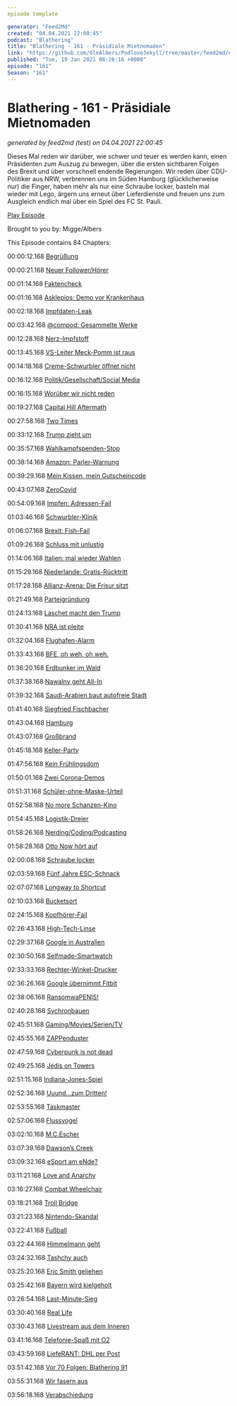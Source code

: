 ```yaml
---
episode template

generator: "Feed2Md"
created: "04.04.2021 22:00:45"
podcast: "Blathering"
title: "Blathering - 161 - Präsidiale Mietnomaden"
link: "https://github.com/OleAlbers/PodloveJekyll/tree/master/feed2md/example/export/seasons/6/2021/1/Blathering - 161 - Präsidiale Mietnomaden.md"
published: "Tue, 19 Jan 2021 08:26:16 +0000"
episode: "161"
Season: "161"
---
```


# Blathering - 161 - Präsidiale Mietnomaden
_generated by feed2md (test) on 04.04.2021 22:00:45_

Dieses Mal reden wir darüber, wie schwer und teuer es werden kann, einen Präsidenten zum Auszug zu bewegen, über die ersten sichtbaren Folgen des Brexit und über vorschnell endende Regierungen. Wir reden über CDU-Politiker aus NRW, verbrennen uns im Süden Hamburg (glücklicherweise nur) die Finger, haben mehr als nur eine Schraube locker, basteln mal wieder mit Lego, ärgern uns erneut über Lieferdienste und freuen uns zum Ausgleich endlich mal über ein Spiel des FC St. Pauli.

[Play Episode](https://www.blathering.de/podlove/file/1443/s/feed/c/mp3/blathering_161.mp3)

Brought to you by: Migge/Albers

This Episode contains 84 Chapters:


00:00:12.168 [Begrüßung]()

00:00:21.168 [Neuer Follower/Hörer](https://twitter.com/scoville75)

00:01:14.168 [Faktencheck]()

00:01:16.168 [Asklepios: Demo vor Krankenhaus](https://hamburg1.de/news/11072)

00:02:18.168 [Impfdaten-Leak](https://www.zdnet.de/88391269/hacker-verbreiten-gestohlene-impfstoffdaten-im-internet/)

00:03:42.168 [@compod: Gesammelte Werke](https://twitter.com/search?q=(from%3Acompod)%20(%40blathering_pod)%20until%3A2021-01-19%20since%3A2021-01-12&src=typed_query&f=live)

00:12:28.168 [Nerz-Impfstoff](https://www.rnd.de/wissen/finnische-forscher-entwickeln-corona-impfstoff-fur-nerze-55QT5NWONQDZWNLMALZCI6DWFA.html)

00:13:45.168 [VS-Leiter Meck-Pomm ist raus](https://www.rnd.de/politik/verfassungsschutz-chef-in-mecklenburg-vorpommern-entlassen-TFD26ADOTGFYTIVWJFPPLF2OT4.html)

00:14:18.168 [Creme-Schwurbler öffnet nicht](https://www.mein-krefeld.de/die-stadt/kosmetiker-oeffnet-trotz-ankuendigung-nicht_aid-55740553)

00:16:12.168 [Politik/Gesellschaft/Social Media]()

00:16:15.168 [Worüber wir nicht reden](https://twitter.com/LaVieVagabonde/status/1351081013959659520)

00:19:27.168 [Capital Hill Aftermath](https://www.nytimes.com/live/2021/01/13/us/capitol-investigation)

00:27:58.168 [Two Times](https://en.wikipedia.org/wiki/Second_impeachment_of_Donald_Trump)

00:33:12.168 [Trump zieht um](https://twitter.com/wirklichewelt/status/1349826459188285442)

00:35:57.168 [Wahlkampfspenden-Stop](https://www.golem.de/news/usa-it-konzerne-beenden-wahlkampfspenden-nach-kapitol-sturm-2101-153329.html)

00:38:14.168 [Amazon: Parler-Warnung](https://www.golem.de/news/amazon-aws-raet-mitarbeitern-wegen-parler-zur-vorsicht-2101-153332.html)

00:39:29.168 [Mein Kissen, mein Gutscheincode](https://www.derstandard.de/story/2000123355408/polsterfabrikant-mit-papier-zu-kriegsrecht-bei-trump-besuch-fotografiert)

00:43:07.168 [ZeroCovid](https://twitter.com/stephanpalagan/status/1349887042453467137)

00:54:09.168 [Impfen: Adressen-Fail](https://twitter.com/dierike/status/1349667911150014466)

01:03:46.168 [Schwurbler-Klinik](https://www.theguardian.com/world/2021/jan/10/ginger-root-and-meteorite-dust-the-steiner-covid-cures-offered-in-germany)

01:06:07.168 [Brexit: Fish-Fail](https://twitter.com/musichistorylaw/status/1349389164291235840)

01:09:26.168 [Schluss mit unlustig](https://twitter.com/robert_fietzke/status/1349327564066746368)

01:14:06.168 [Italien: mal wieder Wahlen](https://taz.de/Regierungskoalition-in-Italien-geplatzt/!5744254/)

01:15:29.168 [Niederlande: Gratis-Rücktritt](https://www.rnd.de/politik/gesamte-niederlandische-regierung-tritt-zuruck-beispiellose-affare-um-kinderbeihilfen-WX4WGMJDQ5HTBK7SVIDX6JOZPQ.html)

01:17:28.168 [Allianz-Arena: Die Frisur sitzt](https://twitter.com/junger_herr_/status/1348993904088117249)

01:21:49.168 [Parteigründung](https://www.tagesspiegel.de/berlin/polizei-loest-versammlung-vor-laufender-kamera-auf-corona-verharmloser-streamen-parteigruendung-in-berliner-bar/26819364.html)

01:24:13.168 [Laschet macht den Trump](https://threadreaderapp.com/thread/1350898118561325060.html)

01:30:41.168 [NRA ist pleite](https://taz.de/Maechtige-Waffenlobbyisten-in-den-USA/!5744519/)

01:32:04.168 [Flughafen-Alarm](https://www.rnd.de/panorama/vorfall-am-frankfurter-flughafen-mann-lost-grosseinsatz-aus-ZEBXMFGIHJYH2EAX56CEYJC7N4.html)

01:33:43.168 [BFE, oh weh, oh weh.](https://www.bundesverfassungsgericht.de/SharedDocs/Pressemitteilungen/DE/2021/bvg21-004.html)

01:36:20.168 [Erdbunker im Wald](https://www.ndr.de/nachrichten/niedersachsen/lueneburg_heide_unterelbe/Erdbunker-im-Wald-entdeckt-LKA-ermittelt-wegen-RAF-Bezugs,seevetal254.html)

01:37:38.168 [Nawalny geht All-In](https://www.rnd.de/politik/nawalny-festnahme-heiko-maas-fordert-sofortige-freilassung-M5PS7QAGV46J3UHEUSKPYQ33SQ.html)

01:39:32.168 [Saudi-Arabien baut autofreie Stadt](https://www.golem.de/news/the-line-saudi-arabien-plant-autofreie-stadt-2101-153330.html)

01:41:40.168 [Siegfried Fischbacher](https://de.wikipedia.org/wiki/Siegfried_und_Roy)

01:43:04.168 [Hamburg]()

01:43:07.168 [Großbrand](https://www.ndr.de/nachrichten/hamburg/Bild-der-Zerstoerung-nach-Grossbrand-in-Wilhelmsburg,feuer5004.html)

01:45:18.168 [Keller-Party](https://www.rnd.de/panorama/18-personen-bei-illegaler-feier-in-keller-von-shisha-bar-erwischt-WPIZBFE7ZRI7JC6252YYCXNOVM.html)

01:47:56.168 [Kein Frühlingsdom](https://hamburg1.de/news/9833)

01:50:01.168 [Zwei Corona-Demos](https://www.ndr.de/fernsehen/sendungen/hamburg_journal/Linke-und-Querdenker-protestieren-gegen-Corona-Politik,hamj104788.html)

01:51:31.168 [Schüler-ohne-Maske-Urteil](https://hamburg1.de/news/11077)

01:52:58.168 [No more Schanzen-Kino](https://www.ndr.de/fernsehen/sendungen/hamburg_journal/Betreiber-des-Freiluftkinos-im-Schanzenpark-vor-dem-Aus,hamj104664.html)

01:54:45.168 [Logistik-Dreier](https://hamburg1.de/news/9874)

01:58:26.168 [Nerding/Coding/Podcasting]()

01:58:28.168 [Otto Now hört auf](https://www.golem.de/news/sharing-economy-mietservice-otto-now-wird-geschlossen-2101-153383.html)

02:00:08.168 [Schraube locker](https://twitter.com/stammtischphilo/status/1349653641964220421)

02:03:59.168 [Fünf Jahre ESC-Schnack](https://escschnack.de/fuenf-jahre-esc-schnack/?t=1%3A43%3A35)

02:07:07.168 [Longway to Shortcut](https://twitter.com/stammtischphilo/status/1348986682725560320)

02:10:03.168 [Bucketsort](https://twitter.com/tmigge/status/1349011089720283137)

02:24:15.168 [Kopfhörer-Fail](https://twitter.com/stammtischphilo/status/1348941361475674114)

02:26:43.168 [High-Tech-Linse](https://www.youtube.com/watch?v=q1n2DR6H7mk)

02:29:37.168 [Google in Australien](https://www.golem.de/news/leistungsschutzrecht-google-experimentiert-mit-auslistung-australischer-medien-2101-153404.html)

02:30:50.168 [Selfmade-Smartwatch](https://www.theverge.com/2021/1/13/22229985/customizable-epaper-smartwatch-kit-arduino)

02:33:33.168 [Rechter-Winkel-Drucker](https://www.heise.de/news/RotBot-3D-Druck-mit-90-Grad-Ueberhang-ohne-Stuetzmaterial-5024843.html)

02:36:26.168 [Google übernimmt Fitbit](https://www.derstandard.at/story/2000123318406/google-schliesst-fitbit-uebernahme-ab-obwohl-zustimmung-der-us-regulatoren)

02:38:06.168 [RansomwaPENIS!](https://www.heise.de/news/l-f-Erpresser-sperren-Genitalien-ein-5025561.html)

02:40:28.168 [Sychronbauen](https://twitter.com/tmigge/status/1350448523683229700)

02:45:51.168 [Gaming/Movies/Serien/TV]()

02:45:55.168 [ZAPPenduster](https://www.dwdl.de/nachrichten/81045/ndrmedienmagazin_laeuft_nur_noch_monatlich_im_fernsehen/)

02:47:59.168 [Cyberpunk is not dead](https://twitter.com/stammtischphilo/status/1349473243728670721)

02:49:25.168 [Jedis on Towers](https://twitter.com/stammtischphilo/status/1349380127793229827)

02:51:15.168 [Indiana-Jones-Spiel](https://www.golem.de/news/bethesda-wolfenstein-macher-arbeiten-an-neuem-indiana-jones-spiel-2101-153336.html)

02:52:36.168 [Uuund...zum Dritten!](https://www.netflix.com/title/80095697)

02:53:55.168 [Taskmaster](https://twitter.com/stammtischphilo/status/1349060982245629956)

02:57:06.168 [Flussvogel](https://twitter.com/stammtischphilo/status/1350141744621490176)

03:02:10.168 [M.C.Escher](https://www.amazon.de/gp/video/detail/B086K35X9Q/)

03:07:39.168 [Dawson’s Creek](https://twitter.com/stammtischphilo/status/1350405616959938562)

03:09:32.168 [eSport am eNde?](https://mein-mmo.de/benjyfishy-schule-pro-esport-stirbt/)

03:11:21.168 [Love and Anarchy](https://twitter.com/stammtischphilo/status/1350215703803162628)

03:16:27.168 [Combat Wheelchair](https://strataminiatures.com/shop/?store-page=Dungeons-and-Diversity-c57880798)

03:18:21.168 [Troll Bridge](https://www.youtube.com/watch?v=V7v_TdLviUE)

03:21:23.168 [Nintendo-Skandal](https://www.golem.de/news/mario-kart-tour-diskussionen-um-lederhosen-luigi-2101-153431.html)

03:22:41.168 [Fußball]()

03:22:44.168 [Himmelmann geht](https://threadreaderapp.com/thread/1349701795820539905.html)

03:24:32.168 [Tashchy auch](https://www.fcstpauli.com/news/boris-tashchy-verlaesst-den-fc-st-pauli/)

03:25:20.168 [Eric Smith geliehen](https://www.fcstpauli.com/news/fc-st-pauli-leiht-eric-smith-aus/)

03:25:42.168 [Bayern wird kielgeholt](https://www.sportbuzzer.de/artikel/autokorso-hupkonzert-feuerwerk-feiern-kiel-fans-pokal-sieg-fc-bayern-reaktion/)

03:26:54.168 [Last-Minute-Sieg](https://www.fcstpauli.com/matches/2020-2021-16-hannover-96-vs-fc-st-pauli/)

03:30:40.168 [Real Life]()

03:30:43.168 [Livestream aus dem Inneren](https://twitter.com/tmigge/status/1349352165291257858)

03:41:16.168 [Telefonie-Spaß mit O2](https://windowsunited.de/o2-mit-stoerung-internet-funktioniert-nicht/)

03:43:59.168 [LiefeRANT: DHL per Post](https://twitter.com/tmigge/status/1351155484049485831)

03:51:42.168 [Vor 70 Folgen: Blathering 91](https://www.blathering.de/2019/09/blathering-091-irgendwas-mit-computern/)

03:55:31.168 [Wir fasern aus]()

03:56:18.168 [Verabschiedung]()


